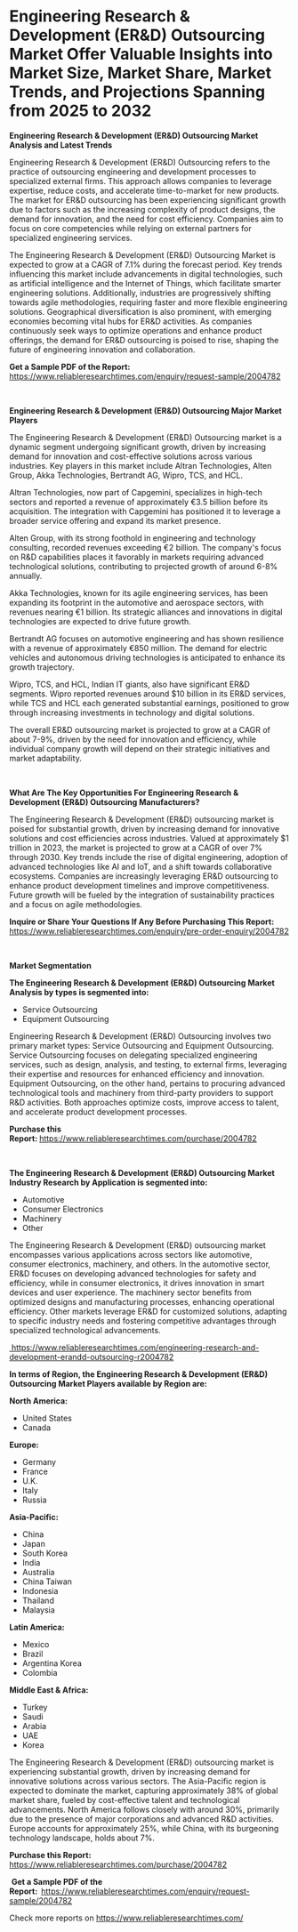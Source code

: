 <p><h1>Engineering Research & Development (ER&D) Outsourcing Market Offer Valuable Insights into Market Size, Market Share, Market Trends, and Projections Spanning from 2025 to 2032</h1></p><p><strong>Engineering Research & Development (ER&D) Outsourcing Market Analysis and Latest Trends</strong></p>
<p><p>Engineering Research & Development (ER&D) Outsourcing refers to the practice of outsourcing engineering and development processes to specialized external firms. This approach allows companies to leverage expertise, reduce costs, and accelerate time-to-market for new products. The market for ER&D outsourcing has been experiencing significant growth due to factors such as the increasing complexity of product designs, the demand for innovation, and the need for cost efficiency. Companies aim to focus on core competencies while relying on external partners for specialized engineering services.</p><p>The Engineering Research & Development (ER&D) Outsourcing Market is expected to grow at a CAGR of 7.1% during the forecast period. Key trends influencing this market include advancements in digital technologies, such as artificial intelligence and the Internet of Things, which facilitate smarter engineering solutions. Additionally, industries are progressively shifting towards agile methodologies, requiring faster and more flexible engineering solutions. Geographical diversification is also prominent, with emerging economies becoming vital hubs for ER&D activities. As companies continuously seek ways to optimize operations and enhance product offerings, the demand for ER&D outsourcing is poised to rise, shaping the future of engineering innovation and collaboration.</p></p>
<p><strong>Get a Sample PDF of the Report:&nbsp;</strong> <a href="https://www.reliableresearchtimes.com/enquiry/request-sample/2004782?utm_campaign=3317&utm_medium=2&utm_source=Github&utm_content=ia&utm_term=29032025&utm_id=engineering-research-development-erd-outsourcing">https://www.reliableresearchtimes.com/enquiry/request-sample/2004782</a></p>
<p>&nbsp;</p>
<p><strong>Engineering Research & Development (ER&D) Outsourcing Major Market Players</strong></p>
<p><p>The Engineering Research & Development (ER&D) Outsourcing market is a dynamic segment undergoing significant growth, driven by increasing demand for innovation and cost-effective solutions across various industries. Key players in this market include Altran Technologies, Alten Group, Akka Technologies, Bertrandt AG, Wipro, TCS, and HCL. </p><p>Altran Technologies, now part of Capgemini, specializes in high-tech sectors and reported a revenue of approximately €3.5 billion before its acquisition. The integration with Capgemini has positioned it to leverage a broader service offering and expand its market presence.</p><p>Alten Group, with its strong foothold in engineering and technology consulting, recorded revenues exceeding €2 billion. The company's focus on R&D capabilities places it favorably in markets requiring advanced technological solutions, contributing to projected growth of around 6-8% annually.</p><p>Akka Technologies, known for its agile engineering services, has been expanding its footprint in the automotive and aerospace sectors, with revenues nearing €1 billion. Its strategic alliances and innovations in digital technologies are expected to drive future growth.</p><p>Bertrandt AG focuses on automotive engineering and has shown resilience with a revenue of approximately €850 million. The demand for electric vehicles and autonomous driving technologies is anticipated to enhance its growth trajectory.</p><p>Wipro, TCS, and HCL, Indian IT giants, also have significant ER&D segments. Wipro reported revenues around $10 billion in its ER&D services, while TCS and HCL each generated substantial earnings, positioned to grow through increasing investments in technology and digital solutions.</p><p>The overall ER&D outsourcing market is projected to grow at a CAGR of about 7-9%, driven by the need for innovation and efficiency, while individual company growth will depend on their strategic initiatives and market adaptability.</p></p>
<p>&nbsp;</p>
<p><strong>What Are The Key Opportunities For Engineering Research & Development (ER&D) Outsourcing Manufacturers?</strong></p>
<p><p>The Engineering Research & Development (ER&D) outsourcing market is poised for substantial growth, driven by increasing demand for innovative solutions and cost efficiencies across industries. Valued at approximately $1 trillion in 2023, the market is projected to grow at a CAGR of over 7% through 2030. Key trends include the rise of digital engineering, adoption of advanced technologies like AI and IoT, and a shift towards collaborative ecosystems. Companies are increasingly leveraging ER&D outsourcing to enhance product development timelines and improve competitiveness. Future growth will be fueled by the integration of sustainability practices and a focus on agile methodologies.</p></p>
<p><strong>Inquire or Share Your Questions If Any Before Purchasing This Report:</strong> <a href="https://www.reliableresearchtimes.com/enquiry/pre-order-enquiry/2004782?utm_campaign=3317&utm_medium=2&utm_source=Github&utm_content=ia&utm_term=29032025&utm_id=engineering-research-development-erd-outsourcing">https://www.reliableresearchtimes.com/enquiry/pre-order-enquiry/2004782</a></p>
<p>&nbsp;</p>
<p><strong>Market Segmentation</strong></p>
<p><strong>The Engineering Research & Development (ER&D) Outsourcing Market Analysis by types is segmented into:</strong></p>
<p><ul><li>Service Outsourcing</li><li>Equipment Outsourcing</li></ul></p>
<p><p>Engineering Research & Development (ER&D) Outsourcing involves two primary market types: Service Outsourcing and Equipment Outsourcing. Service Outsourcing focuses on delegating specialized engineering services, such as design, analysis, and testing, to external firms, leveraging their expertise and resources for enhanced efficiency and innovation. Equipment Outsourcing, on the other hand, pertains to procuring advanced technological tools and machinery from third-party providers to support R&D activities. Both approaches optimize costs, improve access to talent, and accelerate product development processes.</p></p>
<p><strong>Purchase this Report:&nbsp;</strong><a href="https://www.reliableresearchtimes.com/purchase/2004782?utm_campaign=3317&utm_medium=2&utm_source=Github&utm_content=ia&utm_term=29032025&utm_id=engineering-research-development-erd-outsourcing">https://www.reliableresearchtimes.com/purchase/2004782</a></p>
<p>&nbsp;</p>
<p><strong>The Engineering Research & Development (ER&D) Outsourcing Market Industry Research by Application is segmented into:</strong></p>
<p><ul><li>Automotive</li><li>Consumer Electronics</li><li>Machinery</li><li>Other</li></ul></p>
<p><p>The Engineering Research & Development (ER&D) outsourcing market encompasses various applications across sectors like automotive, consumer electronics, machinery, and others. In the automotive sector, ER&D focuses on developing advanced technologies for safety and efficiency, while in consumer electronics, it drives innovation in smart devices and user experience. The machinery sector benefits from optimized designs and manufacturing processes, enhancing operational efficiency. Other markets leverage ER&D for customized solutions, adapting to specific industry needs and fostering competitive advantages through specialized technological advancements.</p></p>
<p><a href="https://www.reliableresearchtimes.com/engineering-research-and-development-erandd-outsourcing-r2004782?utm_campaign=3317&utm_medium=2&utm_source=Github&utm_content=ia&utm_term=29032025&utm_id=engineering-research-development-erd-outsourcing">&nbsp;https://www.reliableresearchtimes.com/engineering-research-and-development-erandd-outsourcing-r2004782</a></p>
<p><strong>In terms of Region, the Engineering Research & Development (ER&D) Outsourcing Market Players available by Region are:</strong></p>
<p>
    <p> <strong> North America: </strong>
        <ul>
            <li>United States</li>
            <li>Canada</li>
        </ul>
        </p> 
    <p> <strong> Europe: </strong>
        <ul>
            <li>Germany</li>
            <li>France</li>
            <li>U.K.</li>
            <li>Italy</li>
            <li>Russia</li>
        </ul>
        </p> 
    <p> <strong> Asia-Pacific: </strong>
        <ul>
            <li>China</li>
            <li>Japan</li>
            <li>South Korea</li>
            <li>India</li>
            <li>Australia</li>
            <li>China Taiwan</li>
            <li>Indonesia</li>
            <li>Thailand</li>
            <li>Malaysia</li>
        </ul>
        </p> 
    <p> <strong> Latin America: </strong>
        <ul>
            <li>Mexico</li>
            <li>Brazil</li>
            <li>Argentina Korea</li>
            <li>Colombia</li>
        </ul>
        </p> 
    <p> <strong> Middle East & Africa: </strong>
        <ul>
            <li>Turkey</li>
            <li>Saudi</li>
            <li>Arabia</li>
            <li>UAE</li>
            <li>Korea</li>
        </ul>
    </p>
    </p>
<p><p>The Engineering Research & Development (ER&D) outsourcing market is experiencing substantial growth, driven by increasing demand for innovative solutions across various sectors. The Asia-Pacific region is expected to dominate the market, capturing approximately 38% of global market share, fueled by cost-effective talent and technological advancements. North America follows closely with around 30%, primarily due to the presence of major corporations and advanced R&D activities. Europe accounts for approximately 25%, while China, with its burgeoning technology landscape, holds about 7%.</p></p>
<p><strong>Purchase this Report: </strong><a href="https://www.reliableresearchtimes.com/purchase/2004782?utm_campaign=3317&utm_medium=2&utm_source=Github&utm_content=ia&utm_term=29032025&utm_id=engineering-research-development-erd-outsourcing">https://www.reliableresearchtimes.com/purchase/2004782</a></p>
<p>&nbsp;<strong>Get a Sample PDF of the Report:&nbsp;&nbsp;</strong><a href="https://www.reliableresearchtimes.com/enquiry/request-sample/2004782?utm_campaign=3317&utm_medium=2&utm_source=Github&utm_content=ia&utm_term=29032025&utm_id=engineering-research-development-erd-outsourcing">https://www.reliableresearchtimes.com/enquiry/request-sample/2004782</a></p>
<p><strong></strong></p>
<p>Check more reports on <a href="https://www.reliableresearchtimes.com/?utm_campaign=3317&utm_medium=2&utm_source=Github&utm_content=ia&utm_term=29032025&utm_id=engineering-research-development-erd-outsourcing">https://www.reliableresearchtimes.com/</a></p>